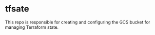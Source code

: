 # tfsate
This repo is responsible for creating and configuring the GCS bucket for managing Terraform state.
